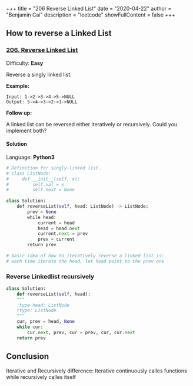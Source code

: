 +++
title = "206 Reverse Linked List"
date = "2020-04-22"
author = "Benjamin Cai"
description = "leetcode"
showFullContent = false
+++

## How to reverse a Linked List

 ### [206\. Reverse Linked List](https://leetcode.com/problems/reverse-linked-list/)

Difficulty: **Easy**


Reverse a singly linked list.

**Example:**

```
Input: 1->2->3->4->5->NULL
Output: 5->4->3->2->1->NULL
```

**Follow up:**

A linked list can be reversed either iteratively or recursively. Could you implement both?


#### Solution

Language: **Python3**

```Python
# Definition for singly-linked list.
# class ListNode:
#     def __init__(self, x):
#         self.val = x
#         self.next = None
​
class Solution:
    def reverseList(self, head: ListNode) -> ListNode:
        prev = None
        while head:
            current = head
            head = head.next
            current.next = prev
            prev = current
        return prev
    
# basic idea of how to iteratively reverse a linked list is:
# each time iterate the head, let head point to the prev one
```


### Reverse Linkedlist recursively
```Python
class Solution:
    def reverseList(self, head):
    """
    :type head: ListNode
    rtype: ListNode
    """
    cur, prev = head, None
    while cur:
        cur.next, prev, cur = prev, cur, cur.next
    return prev
```


## Conclusion
Iterative and Recursively difference:
Iterative continuously calles functions while recursively calles itself 